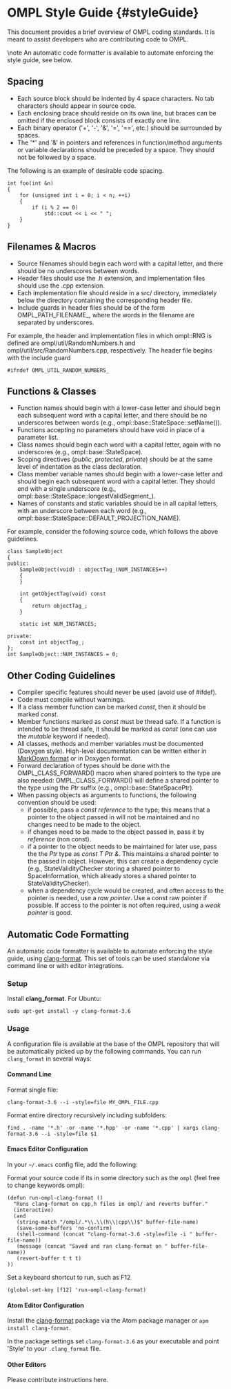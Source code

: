# OMPL Style Guide {#styleGuide}

This document provides a brief overview of OMPL coding standards. It is meant to assist developers who are contributing code to OMPL.

\note An automatic code formatter is available to automate enforcing the style guide, see below.

## Spacing

- Each source block should be indented by 4 space characters. No tab characters should appear in source code.
- Each enclosing brace should reside on its own line, but braces can be omitted if the enclosed block consists of exactly one line.
- Each binary operator ('+', '-', '&', '=', '==', etc.) should be surrounded by spaces.
- The '*' and '&' in pointers and references in function/method arguments or variable declarations should be preceded by a space. They should not be followed by a space.

The following is an example of desirable code spacing.

~~~{.cpp}
int foo(int &n)
{
    for (unsigned int i = 0; i < n; ++i)
    {
        if (i % 2 == 0)
            std::cout << i << " ";
    }
}
~~~

## Filenames & Macros

- Source filenames should begin each word with a capital letter, and there should be no underscores between words.
- Header files should use the .h extension, and implementation files should use the .cpp extension.
- Each implementation file should reside in a src/ directory, immediately below the directory containing the corresponding header file.
- Include guards in header files should be of the form OMPL_PATH_FILENAME_, where the words in the filename are separated by underscores.

For example, the header and implementation files in which ompl::RNG is defined are ompl/util/RandomNumbers.h and ompl/util/src/RandomNumbers.cpp, respectively. The header file begins with the include guard

~~~{.cpp}
#ifndef OMPL_UTIL_RANDOM_NUMBERS_
~~~

## Functions & Classes

- Function names should begin with a lower-case letter and should begin each subsequent word with a capital letter, and there should be no underscores between words (e.g., ompl::base::StateSpace::setName()).
- Functions accepting no parameters should have void in place of a parameter list.
- Class names should begin each word with a capital letter, again with no underscores (e.g., ompl::base::StateSpace).
- Scoping directives (_public_, _protected_, _private_) should be at the same level of indentation as the class declaration.
- Class member variable names should begin with a lower-case letter and should begin each subsequent word with a capital letter. They should end with a single underscore (e.g., ompl::base::StateSpace::longestValidSegment_).
- Names of constants and static variables should be in all capital letters, with an underscore between each word (e.g., ompl::base::StateSpace::DEFAULT_PROJECTION_NAME).

For example, consider the following source code, which follows the above guidelines.

~~~{.cpp}
class SampleObject
{
public:
    SampleObject(void) : objectTag_(NUM_INSTANCES++)
    {
    }

    int getObjectTag(void) const
    {
        return objectTag_;
    }

    static int NUM_INSTANCES;

private:
    const int objectTag_;
};
int SampleObject::NUM_INSTANCES = 0;
~~~

## Other Coding Guidelines

- Compiler specific features should never be used (avoid use of \#ifdef).
- Code must compile without warnings.
- If a class member function can be marked _const_, then it should be marked _const_.
- Member functions marked as _const_ must be thread safe. If a function is intended to be thread safe, it should be marked as _const_ (one can use the _mutable_ keyword if needed).
- All classes, methods and member variables must be documented (Doxygen style). High-level documentation can be written either in [MarkDown format](http://www.stack.nl/~dimitri/doxygen/markdown.html) or in Doxygen format.
- Forward declaration of types should be done with the OMPL_CLASS_FORWARD() macro when shared pointers to the type are also needed: OMPL_CLASS_FORWARD() will define a shared pointer to the type using the _Ptr_ suffix (e.g., ompl::base::StateSpacePtr).
- When passing objects as arguments to functions, the following convention should be used:
   - if possible, pass a _const reference_ to the type; this means that a pointer to the object passed in will not be maintained and no changes need to be made to the object.
   - if changes need to be made to the object passed in, pass it by _reference_ (non const).
   - if a pointer to the object needs to be maintained for later use, pass the the _Ptr_ type as _const T Ptr &_. This maintains a shared pointer to the passed in object. However, this can create a dependency cycle (e.g., StateValidityChecker storing a shared pointer to SpaceInformation, which already stores a shared pointer to StateValidityChecker).
   - when a dependency cycle would be created, and often access to the pointer is needed, use a _raw pointer_. Use a const raw pointer if possible. If access to the pointer is not often required, using a _weak pointer_ is good.

## Automatic Code Formatting

An automatic code formatter is available to automate enforcing the style guide, using [clang-format](http://clang.llvm.org/docs/ClangFormat.html). This set of tools can be used standalone via command line or with editor integrations.

### Setup

Install **clang_format**. For Ubuntu:

    sudo apt-get install -y clang-format-3.6

### Usage

A configuration file is available at the base of the OMPL repository that will be automatically picked up by the following commands. You can run `clang_format` in several ways:

#### Command Line

Format single file:

    clang-format-3.6 --i -style=file MY_OMPL_FILE.cpp

Format entire directory recursively including subfolders:

    find . -name '*.h' -or -name '*.hpp' -or -name '*.cpp' | xargs clang-format-3.6 --i -style=file $1

#### Emacs Editor Configuration

In your ``~/.emacs`` config file, add the following:

Format your source code if its in some directory such as the ``ompl`` (feel free to change keywords ompl):

```
(defun run-ompl-clang-format ()
  "Runs clang-format on cpp,h files in ompl/ and reverts buffer."
  (interactive)
  (and
   (string-match "/ompl/.*\\.\\(h\\|cpp\\)$" buffer-file-name)
   (save-some-buffers 'no-confirm)
   (shell-command (concat "clang-format-3.6 -style=file -i " buffer-file-name))
   (message (concat "Saved and ran clang-format on " buffer-file-name))
   (revert-buffer t t t)
))
```

Set a keyboard shortcut to run, such as F12

    (global-set-key [f12] 'run-ompl-clang-format)

#### Atom Editor Configuration

Install the [clang-format](https://atom.io/packages/clang-format) package via the Atom package manager or ``apm install clang-format``.

In the package settings set ``clang-format-3.6`` as your executable and point 'Style' to your ``.clang_format`` file.

#### Other Editors

Please contribute instructions here.
